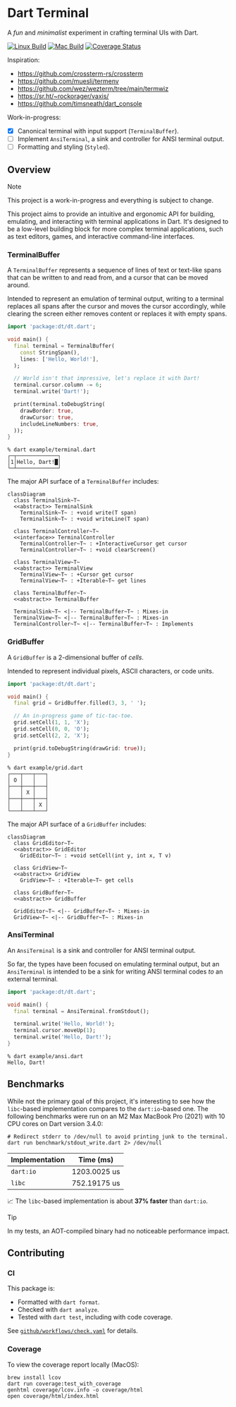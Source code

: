 # Dart Terminal

A _fun_ and _minimalist_ experiment in crafting terminal UIs with Dart.

[![Linux Build](https://github.com/matanlurey/dt/actions/workflows/linux.yaml/badge.svg)](https://github.com/matanlurey/dt/actions/workflows/linux.yaml)
[![Mac Build](https://github.com/matanlurey/dt/actions/workflows/macos.yaml/badge.svg)](https://github.com/matanlurey/dt/actions/workflows/macos.yaml)
[![Coverage Status](https://coveralls.io/repos/github/matanlurey/dt/badge.svg?branch=main)](https://coveralls.io/github/matanlurey/dt?branch=main)

Inspiration:

- <https://github.com/crossterm-rs/crossterm>
- <https://github.com/muesli/termenv>
- <https://github.com/wez/wezterm/tree/main/termwiz>
- <https://sr.ht/~rockorager/vaxis/>
- <https://github.com/timsneath/dart_console>

Work-in-progress:

- [x] Canonical terminal with input support (`TerminalBuffer`).
- [ ] Implement `AnsiTerminal`, a sink and controller for ANSI terminal output.
- [ ] Formatting and styling (`Styled`).

## Overview

> [!NOTE]
> This project is a work-in-progress and everything is subject to change.

This project aims to provide an intuitive and ergonomic API for building,
emulating, and interacting with terminal applications in Dart. It's designed to
be a low-level building block for more complex terminal applications, such as
text editors, games, and interactive command-line interfaces.

### TerminalBuffer

A `TerminalBuffer` represents a sequence of lines of text or text-like spans
that can be written to and read from, and a cursor that can be moved around.

Intended to represent an emulation of terminal output, writing to a terminal replaces all spans after the cursor and moves the cursor accordingly, while clearing the screen either removes content or replaces it with empty spans.

```dart
import 'package:dt/dt.dart';

void main() {
  final terminal = TerminalBuffer(
    const StringSpan(), 
    lines: ['Hello, World!'],
  );

  // World isn't that impressive, let's replace it with Dart!
  terminal.cursor.column -= 6;
  terminal.write('Dart!');

  print(terminal.toDebugString(
    drawBorder: true,
    drawCursor: true,
    includeLineNumbers: true,
  ));
}
```

```shell
% dart example/terminal.dart
┌─┬─────────────┐
│1│Hello, Dart!█│
└─┴─────────────┘
```

The major API surface of a `TerminalBuffer` includes:

```mermaid
classDiagram
  class TerminalSink~T~
  <<abstract>> TerminalSink
    TerminalSink~T~ : +void write(T span)
    TerminalSink~T~ : +void writeLine(T span)

  class TerminalController~T~
  <<interface>> TerminalController
    TerminalController~T~ : +InteractiveCursor get cursor
    TerminalController~T~ : +void clearScreen()

  class TerminalView~T~
  <<abstract>> TerminalView
    TerminalView~T~ : +Cursor get cursor
    TerminalView~T~ : +Iterable~T~ get lines

  class TerminalBuffer~T~
  <<abstract>> TerminalBuffer
  
  TerminalSink~T~ <|-- TerminalBuffer~T~ : Mixes-in
  TerminalView~T~ <|-- TerminalBuffer~T~ : Mixes-in
  TerminalController~T~ <|-- TerminalBuffer~T~ : Implements
```

### GridBuffer

A `GridBuffer` is a 2-dimensional buffer of _cells_.

Intended to represent individual pixels, ASCII characters, or code units.

```dart
import 'package:dt/dt.dart';

void main() {
  final grid = GridBuffer.filled(3, 3, ' ');

  // An in-progress game of tic-tac-toe.
  grid.setCell(1, 1, 'X');
  grid.setCell(0, 0, 'O');
  grid.setCell(2, 2, 'X');

  print(grid.toDebugString(drawGrid: true));
}
```

```shell
% dart example/grid.dart
┌───┬───┬───┐
│ O │   │   │
├───┼───┼───┤
│   │ X │   │
├───┼───┼───┤
│   │   │ X │
└───┴───┴───┘
```

The major API surface of a `GridBuffer` includes:

```mermaid
classDiagram
  class GridEditor~T~
  <<abstract>> GridEditor
    GridEditor~T~ : +void setCell(int y, int x, T v)

  class GridView~T~
  <<abstract>> GridView
    GridView~T~ : +Iterable~T~ get cells

  class GridBuffer~T~
  <<abstract>> GridBuffer
  
  GridEditor~T~ <|-- GridBuffer~T~ : Mixes-in
  GridView~T~ <|-- GridBuffer~T~ : Mixes-in
```

### AnsiTerminal

An `AnsiTerminal` is a sink and controller for ANSI terminal output.

So far, the types have been focused on emulating terminal output, but an
`AnsiTerminal` is intended to be a sink for writing ANSI terminal codes _to_ an
external terminal.

```dart
import 'package:dt/dt.dart';

void main() {
  final terminal = AnsiTerminal.fromStdout();

  terminal.write('Hello, World!');
  terminal.cursor.moveUp(1);
  terminal.write('Hello, Dart!');
}
```

```shell
% dart example/ansi.dart
Hello, Dart!
```

## Benchmarks

While not the primary goal of this project, it's interesting to see how the
`libc`-based implementation compares to the `dart:io`-based one. The following
benchmarks were run on an M2 Max MacBook Pro (2021) with 10 CPU cores on Dart
version 3.4.0:

```shell
# Redirect stderr to /dev/null to avoid printing junk to the terminal.
dart run benchmark/stdout_write.dart 2> /dev/null
```

| Implementation | Time (ms)       |
| -------------- | --------------- |
| `dart:io`      |  1203.0025 us   |
| `libc`         |  752.19175 us   |

📈 The `libc`-based implementation is about **37% faster** than `dart:io`.

> [!TIP]
> In my tests, an AOT-compiled binary had no noticeable performance impact.

## Contributing

### CI

This package is:

- Formatted with `dart format`.
- Checked with `dart analyze`.
- Tested with `dart test`, including with code coverage.

See [`github/workflows/check.yaml`](./.github/workflows/check.yaml) for details.

### Coverage

To view the coverage report locally (MacOS):

```shell
brew install lcov
dart run coverage:test_with_coverage
genhtml coverage/lcov.info -o coverage/html
open coverage/html/index.html
```

